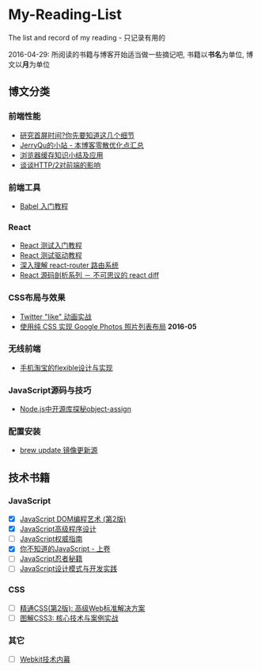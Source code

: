 # My-Reading-List
The list and record of my reading - 只记录有用的

2016-04-29: 所阅读的书籍与博客开始适当做一些摘记吧, 书籍以**书名**为单位, 博文以**月**为单位

## 博文分类

### 前端性能
* [研究首屏时间?你先要知道这几个细节](http://www.alloyteam.com/2016/01/points-about-resource-loading/)
* [JerryQu的小站 - 本博客零散优化点汇总](https://imququ.com/post/summary-of-my-blog-optimization.html)
* [浏览器缓存知识小结及应用](http://www.cnblogs.com/lyzg/p/5125934.html)
* [谈谈HTTP/2对前端的影响](http://hectorguo.com/zh/http2-starter/)

### 前端工具
* [Babel 入门教程](http://www.ruanyifeng.com/blog/2016/01/babel.html)

### React
* [React 测试入门教程](http://www.ruanyifeng.com/blog/2016/02/react-testing-tutorial.html)
* [React 测试驱动教程](http://www.jianshu.com/p/6c74c96148c9)
* [深入理解 react-router 路由系统](https://segmentfault.com/a/1190000004075348)
* [React 源码剖析系列 － 不可思议的 react diff](https://zhuanlan.zhihu.com/p/20346379)

### CSS布局与效果
* [Twitter "like" 动画实战](http://zhuanlan.zhihu.com/FrontendMagazine/20486738)
* [使用纯 CSS 实现 Google Photos 照片列表布局](https://github.com/xieranmaya/blog/issues/4) **2016-05**

### 无线前端
* [手机淘宝的flexible设计与实现](http://www.html-js.com/article/2402)

### JavaScript源码与技巧
* [Node.js中开源库探秘object-assign](http://www.swiftcafe.io/2015/10/29/node-object-assign/)

### 配置安装
* [brew update 镜像更新源](https://www.logcg.com/archives/1301.html)

## 技术书籍

### JavaScript
- [x] [JavaScript DOM编程艺术 (第2版)](https://book.douban.com/subject/6038371/)
- [x] [JavaScript高级程序设计](https://book.douban.com/subject/10546125/)
- [ ] [JavaScript权威指南](https://book.douban.com/subject/2228378/)
- [x] [你不知道的JavaScript - 上卷](http://book.douban.com/subject/26351021/)
- [ ] [JavaScript忍者秘籍](http://book.douban.com/subject/26638316/)
- [ ] [JavaScript设计模式与开发实践](https://book.douban.com/subject/26382780/)

### CSS
- [ ] [精通CSS(第2版): 高级Web标准解决方案](https://book.douban.com/subject/4736167/)
- [ ] [图解CSS3: 核心技术与案例实战](https://book.douban.com/subject/25920727/)

### 其它
- [ ] [Webkit技术内幕](https://book.douban.com/subject/25910556/)
